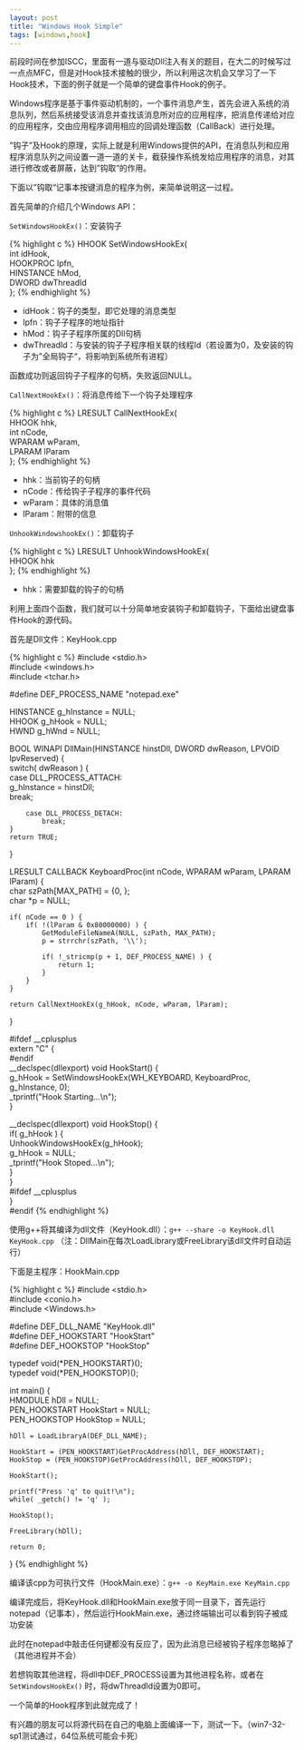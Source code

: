 ```yaml
---
layout: post
title: "Windows Hook Simple"
tags: [windows,hook]
---
```



前段时间在参加ISCC，里面有一道与驱动Dll注入有关的题目，在大二的时候写过一点点MFC，但是对Hook技术接触的很少，所以利用这次机会又学习了一下Hook技术，下面的例子就是一个简单的键盘事件Hook的例子。

Windows程序是基于事件驱动机制的，一个事件消息产生，首先会进入系统的消息队列，然后系统接受该消息并查找该消息所对应的应用程序，把消息传递给对应的应用程序，交由应用程序调用相应的回调处理函数（CallBack）进行处理。

”钩子”及Hook的原理，实际上就是利用Windows提供的API，在消息队列和应用程序消息队列之间设置一道一道的关卡，截获操作系统发给应用程序的消息，对其进行修改或者屏蔽，达到”钩取“的作用。

下面以”钩取“记事本按键消息的程序为例，来简单说明这一过程。

首先简单的介绍几个Windows API：

``SetWindowsHookEx()``：安装钩子

{% highlight c %}
HHOOK SetWindowsHookEx(  
    int idHook,  
    HOOKPROC lpfn,  
    HINSTANCE hMod,  
    DWORD dwThreadId  
};
{% endhighlight %}
    
* idHook：钩子的类型，即它处理的消息类型
* lpfn：钩子子程序的地址指针
* hMod：钩子子程序所属的Dll句柄
* dwThreadId：与安装的钩子子程序相关联的线程Id（若设置为0，及安装的钩子为”全局钩子“，将影响到系统所有进程）

函数成功则返回钩子子程序的句柄，失败返回NULL。

``CallNextHookEx()``：将消息传给下一个钩子处理程序

{% highlight c %}
LRESULT CallNextHookEx(  
    HHOOK hhk,  
    int nCode,  
    WPARAM wParam,  
    LPARAM lParam  
};
{% endhighlight %}
    
* hhk：当前钩子的句柄
* nCode：传给钩子子程序的事件代码
* wParam：具体的消息值
* lParam：附带的信息

``UnhookWindowshookEx()``：卸载钩子

{% highlight c %}
LRESULT UnhookWindowsHookEx(  
    HHOOK hhk  
};
{% endhighlight %}

* hhk：需要卸载的钩子的句柄

利用上面四个函数，我们就可以十分简单地安装钩子和卸载钩子，下面给出键盘事件Hook的源代码。

首先是Dll文件：KeyHook.cpp

{% highlight c %}
#include <stdio.h>  
#include <windows.h>  
#include <tchar.h>  
  
#define DEF_PROCESS_NAME "notepad.exe"  
  
HINSTANCE g_hInstance = NULL;  
HHOOK g_hHook = NULL;  
HWND g_hWnd = NULL;  
  
BOOL WINAPI DllMain(HINSTANCE hinstDll, DWORD dwReason, LPVOID lpvReserved) {  
    switch( dwReason ) {  
        case DLL_PROCESS_ATTACH:  
            g_hInstance = hinstDll;  
            break;  
  
        case DLL_PROCESS_DETACH:  
            break;  
    }  
    return TRUE;  
}  
  
LRESULT CALLBACK KeyboardProc(int nCode, WPARAM wParam, LPARAM lParam) {  
    char szPath[MAX_PATH] = {0, };  
    char *p = NULL;  
  
    if( nCode == 0 ) {  
        if( !(lParam & 0x80000000) ) {  
            GetModuleFileNameA(NULL, szPath, MAX_PATH);  
            p = strrchr(szPath, '\\');  
  
            if( !_stricmp(p + 1, DEF_PROCESS_NAME) ) {  
                return 1;  
            }  
        }  
    }  
  
    return CallNextHookEx(g_hHook, nCode, wParam, lParam);  
}  
  
#ifdef __cplusplus  
extern "C" {  
#endif  
__declspec(dllexport) void HookStart() {  
    g_hHook = SetWindowsHookEx(WH_KEYBOARD, KeyboardProc, g_hInstance, 0);  
    _tprintf("Hook Starting...\n");  
}  
  
__declspec(dllexport) void HookStop() {  
    if( g_hHook ) {  
        UnhookWindowsHookEx(g_hHook);  
        g_hHook = NULL;  
        _tprintf("Hook Stoped...\n");  
    }  
}  
#ifdef __cplusplus  
}  
#endif
{% endhighlight %}
    
使用g++将其编译为dll文件（KeyHook.dll）：``g++ --share -o KeyHook.dll KeyHook.cpp``
（注：DllMain在每次LoadLibrary或FreeLibrary该dll文件时自动运行）

下面是主程序：HookMain.cpp

{% highlight c %}
#include <stdio.h>  
#include <conio.h>  
#include <Windows.h>  
  
#define DEF_DLL_NAME "KeyHook.dll"  
#define DEF_HOOKSTART "HookStart"  
#define DEF_HOOKSTOP "HookStop"  
  
typedef void(*PEN_HOOKSTART)();  
typedef void(*PEN_HOOKSTOP)();  
  
int main() {  
    HMODULE hDll = NULL;  
    PEN_HOOKSTART HookStart = NULL;  
    PEN_HOOKSTOP HookStop = NULL;  
  
    hDll = LoadLibraryA(DEF_DLL_NAME);  
  
    HookStart = (PEN_HOOKSTART)GetProcAddress(hDll, DEF_HOOKSTART);  
    HookStop = (PEN_HOOKSTOP)GetProcAddress(hDll, DEF_HOOKSTOP);  
  
    HookStart();  
  
    printf("Press 'q' to quit!\n");  
    while( _getch() != 'q' );  
  
    HookStop();  
  
    FreeLibrary(hDll);  
  
    return 0;  
}
{% endhighlight %}
    
编译该cpp为可执行文件（HookMain.exe）：``g++ -o KeyMain.exe KeyMain.cpp``

编译完成后，将KeyHook.dll和HookMain.exe放于同一目录下，首先运行notepad（记事本），然后运行HookMain.exe，通过终端输出可以看到钩子被成功安装

此时在notepad中敲击任何键都没有反应了，因为此消息已经被钩子程序忽略掉了（其他进程并不会）

若想钩取其他进程，将dll中DEF_PROCESS设置为其他进程名称，或者在 ``SetWindowsHookEx()`` 时，将dwThreadId设置为0即可。

一个简单的Hook程序到此就完成了！

有兴趣的朋友可以将源代码在自己的电脑上面编译一下，测试一下。（win7-32-sp1测试通过，64位系统可能会卡死）